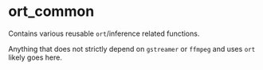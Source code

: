 # ort_common

Contains various reusable `ort`/inference related functions.

Anything that does not strictly depend on `gstreamer` or `ffmpeg` and uses `ort` likely goes here.
